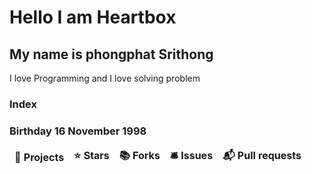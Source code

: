 # Hello I am Heartbox
## My name is phongphat Srithong

I love Programming and I love solving problem
### Index
### Birthday  16 November 1998


<table>
  <thead align="center">
    <tr border: solid;>
      <td><b>🎁 Projects</b></td>
      <td><b>⭐ Stars</b></td>
      <td><b>📚 Forks</b></td>
      <td><b>🛎 Issues</b></td>
      <td><b>📬 Pull requests</b></td>
    </tr>
  </thead>
  <tbody>


